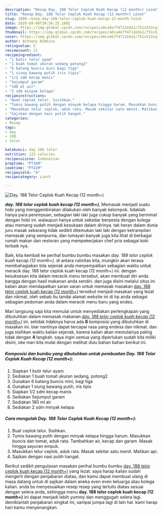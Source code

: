 ```yaml
---
description: "Resep Day. 188 Telor Ceplok Kuah Kecap (12 month+) Lezat"
title: "Resep Day. 188 Telor Ceplok Kuah Kecap (12 month+) Lezat"
slug: 1000-resep-day-188-telor-ceplok-kuah-kecap-12-month-lezat
date: 2020-09-06T20:56:25.160Z
image: https://img-global.cpcdn.com/recipes/a0ca4e7f4712eda1/751x532cq70/day-188-telor-ceplok-kuah-kecap-12-month-foto-resep-utama.jpg
thumbnail: https://img-global.cpcdn.com/recipes/a0ca4e7f4712eda1/751x532cq70/day-188-telor-ceplok-kuah-kecap-12-month-foto-resep-utama.jpg
cover: https://img-global.cpcdn.com/recipes/a0ca4e7f4712eda1/751x532cq70/day-188-telor-ceplok-kuah-kecap-12-month-foto-resep-utama.jpg
author: Anthony Robbins
ratingvalue: 5
reviewcount: 11
recipeingredient:
- "1 butir telur ayam"
- "1 buah tomat ukuran sedang potong2"
- "6 batang buncis mini bagi tiga"
- "1 siung bawang putih iris tipis"
- "1/2 sdm kecap manis"
- "Sejumput garam"
- "180 ml air"
- "2 sdm minyak kelapa"
recipeinstructions:
- "Buat ceplok telur. Sisihkan."
- "Tumis bawang putih dengan minyak kelapa hingga harum. Masukkan buncis dan tomat, aduk rata. Tambahkan air, kecap dan garam. Masak hingga sayuran empuk."
- "Masukkan telur ceplok, aduk rata. Masak sekitar satu menit. Matikan api."
- "Sajikan dengan nasi putih hangat."
categories:
- Resep
tags:
- day
- 188
- telor

katakunci: day 188 telor 
nutrition: 123 calories
recipecuisine: Indonesian
preptime: "PT16M"
cooktime: "PT41M"
recipeyield: "4"
recipecategory: Lunch

---
```



![Day. 188 Telor Ceplok Kuah Kecap (12 month+)](https://img-global.cpcdn.com/recipes/a0ca4e7f4712eda1/751x532cq70/day-188-telor-ceplok-kuah-kecap-12-month-foto-resep-utama.jpg)

<b><i>day. 188 telor ceplok kuah kecap (12 month+)</i></b>, Memasak menjadi suatu hobi yang menggembirakan dilakukan oleh banyak kelompok. tidaklah hanya para perempuan, sebagian laki laki juga cukup banyak yang berminat dengan hobi ini. walaupun hanya untuk sekedar berpesta dengan kolega atau memang sudah menjadi kesukaan dalam dirinya. tak heran dalam dunia juru masak sekarang tidak sedikit ditemukan laki laki dengan ketrampilan memasak yang sempurna, dan lumayan banyak juga kita lihat di berbagai rumah makan dan restoran yang mempekerjakan chef pria sebagai koki terbaik nya.



Baik, kita kembali ke perihal bumbu bumbu masakan <i>day. 188 telor ceplok kuah kecap (12 month+)</i>. di antara rutinitas kita, mungkin akan terasa membahagiakan bila sejenak anda menyempatkan sebagian waktu untuk meracik day. 188 telor ceplok kuah kecap (12 month+) ini. dengan kesuksesan kita dalam meracik menu tersebut, akan membuat diri anda bangga dengan hasil makanan anda sendiri. dan juga disini melalui situs ini kalian akan mendapatkan saran saran untuk memasak masakan <u>day. 188 telor ceplok kuah kecap (12 month+)</u> tersebut menjadi masakan yang lezat dan nikmat, oleh sebab itu tandai alamat website ini di hp anda sebagai sebagian pedoman anda dalam meracik menu baru yang endes.


Mari langsung saja kita memulai untuk menyediakan perlengkapan yang dibutuhkan dalam memasak makanan <u><i>day. 188 telor ceplok kuah kecap (12 month+)</i></u> ini. setidak tidaknya harus ada <b>8</b> komposisi yang dibutuhkan di masakan ini. biar nantinya dapat tercapai rasa yang endess dan nikmat. dan juga sisihkan waktu kalian sejenak, karena kalian akan memulainya paling tidak dengan <b>4</b> langkah. saya ingin semua yang diperlukan sudah kita miliki disini, oke mari kita mulai dengan melihat dulu bahan bahan berikut ini.

<!--inarticleads1-->

##### Komposisi dan bumbu yang dibutuhkan untuk pembuatan Day. 188 Telor Ceplok Kuah Kecap (12 month+):

1. Siapkan 1 butir telur ayam
1. Sediakan 1 buah tomat ukuran sedang, potong2
1. Gunakan 6 batang buncis mini, bagi tiga
1. Gunakan 1 siung bawang putih, iris tipis
1. Siapkan 1/2 sdm kecap manis
1. Sediakan Sejumput garam
1. Sediakan 180 ml air
1. Sediakan 2 sdm minyak kelapa




<!--inarticleads2-->

##### Cara mengolah Day. 188 Telor Ceplok Kuah Kecap (12 month+):

1. Buat ceplok telur. Sisihkan.
1. Tumis bawang putih dengan minyak kelapa hingga harum. Masukkan buncis dan tomat, aduk rata. Tambahkan air, kecap dan garam. Masak hingga sayuran empuk.
1. Masukkan telur ceplok, aduk rata. Masak sekitar satu menit. Matikan api.
1. Sajikan dengan nasi putih hangat.




Berikut sedikit pengulasan masakan perihal bumbu bumbu <u>day. 188 telor ceplok kuah kecap (12 month+)</u> yang lezat. saya harap kalian sudah mengerti dengan penjabaran diatas, dan kamu dapat membuat ulang di masa datang untuk di sajikan dalam aneka even even keluarga atau kolega kalian. anda bs menyesuaikan resep resep yang tertulis diatas sesuai dengan selera anda, sehingga menu <b>day. 188 telor ceplok kuah kecap (12 month+)</b> ini dapat menjadi lebih yummy dan menggugah selera lagi. demikianlah penjabaran singkat ini, sampai jumpa lagi di lain hal. kami harap hari kamu menyenangkan.
